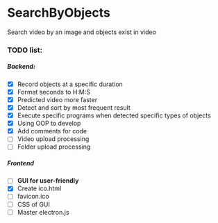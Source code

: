 # SearchByObjects
Search video by an image and objects exist in video

### TODO list:
##### Backend:
- [x] Record objects at a specific duration
- [x] Format seconds to H:M:S
- [x] Predicted video more faster
- [x] Detect and sort by most frequent result
- [x] Execute specific programs when detected specific types of objects
- [x] Using OOP to develop
- [x] Add comments for code
- [ ] Video upload processing
- [ ] Folder upload processing
##### Frontend
- [ ] **GUI for user-friendly**
- [x] Create ico.html
- [ ] favicon.ico
- [ ] CSS of GUI
- [ ] Master electron.js
